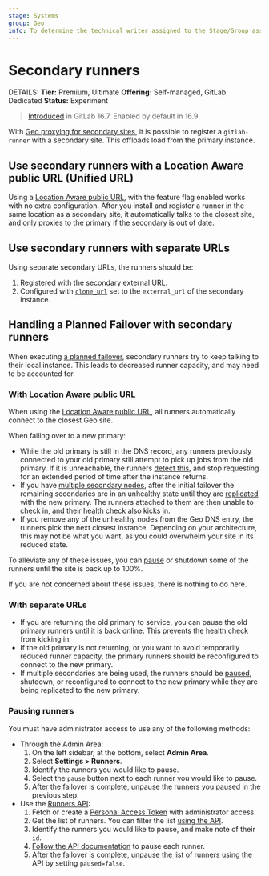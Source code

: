 ```yaml
---
stage: Systems
group: Geo
info: To determine the technical writer assigned to the Stage/Group associated with this page, see https://handbook.gitlab.com/handbook/product/ux/technical-writing/#assignments
---
```


# Secondary runners

DETAILS:
**Tier:** Premium, Ultimate
**Offering:** Self-managed, GitLab Dedicated
**Status:** Experiment

> [Introduced](https://gitlab.com/gitlab-org/gitlab/-/issues/415179) in GitLab 16.7. Enabled by default in 16.9

With [Geo proxying for secondary sites](index.md), it is possible to register a `gitlab-runner` with a secondary site. This offloads load from the primary instance.

## Use secondary runners with a Location Aware public URL (Unified URL)

Using a [Location Aware public URL](location_aware_external_url.md), with the feature flag enabled works with no extra configuration. After you install and register a runner in the same location as a secondary site, it automatically talks to the closest site, and only proxies to the primary if the secondary is out of date.

## Use secondary runners with separate URLs

Using separate secondary URLs, the runners should be:

1. Registered with the secondary external URL.
1. Configured with [`clone_url`](https://docs.gitlab.com/runner/configuration/advanced-configuration.html#how-clone_url-works) set to the `external_url` of the secondary instance.

## Handling a Planned Failover with secondary runners

When executing [a planned failover](../disaster_recovery/planned_failover.md), secondary runners try to keep talking to their local instance. This leads to decreased runner capacity, and may need to be accounted for.

### With Location Aware public URL

When using the [Location Aware public URL](location_aware_external_url.md), all runners automatically connect to the closest Geo site.

When failing over to a new primary:

- While the old primary is still in the DNS record, any runners previously connected to your old primary still attempt to pick up jobs from the old primary. If it is unreachable, the runners [detect this](https://docs.gitlab.com/runner/configuration/advanced-configuration.html#how-unhealthy_requests_limit-and-unhealthy_interval-works), and stop requesting for an extended period of time after the instance returns.
- If you have [multiple secondary nodes](../disaster_recovery/index.md#promoting-secondary-geo-replica-in-multi-secondary-configurations), after the initial failover the remaining secondaries are in an unhealthy state until they are [replicated](../disaster_recovery/index.md#step-2-initiate-the-replication-process) with the new primary. The runners attached to them are then unable to check in, and their health check also kicks in.
- If you remove any of the unhealthy nodes from the Geo DNS entry, the runners pick the next closest instance. Depending on your architecture, this may not be what you want, as you could overwhelm your site in its reduced state.

To alleviate any of these issues, you can [pause](#pausing-runners) or shutdown some of the runners until the site is back up to 100%.

If you are not concerned about these issues, there is nothing to do here.

### With separate URLs

- If you are returning the old primary to service, you can pause the old primary runners until it is back online. This prevents the health check from kicking in.
- If the old primary is not returning, or you want to avoid temporarily reduced runner capacity, the primary runners should be reconfigured to connect to the new primary.
- If multiple secondaries are being used, the runners should be [paused](#pausing-runners), shutdown, or reconfigured to connect to the new primary while they are being replicated to the new primary.

### Pausing runners

You must have administrator access to use any of the following methods:

- Through the Admin Area:
  1. On the left sidebar, at the bottom, select **Admin Area**.
  1. Select **Settings > Runners**.
  1. Identify the runners you would like to pause.
  1. Select the `pause` button next to each runner you would like to pause.
  1. After the failover is complete, unpause the runners you paused in the previous step.
- Use the [Runners API](../../../api/runners.md):
  1. Fetch or create a [Personal Access Token](../../../user/profile/personal_access_tokens.md) with administrator access.
  1. Get the list of runners. You can filter the list [using the API](../../../api/runners.md#list-all-runners).
  1. Identify the runners you would like to pause, and make note of their `id`.
  1. [Follow the API documentation](../../../api/runners.md#pause-a-runner) to pause each runner.
  1. After the failover is complete, unpause the list of runners using the API by setting `paused=false`.
